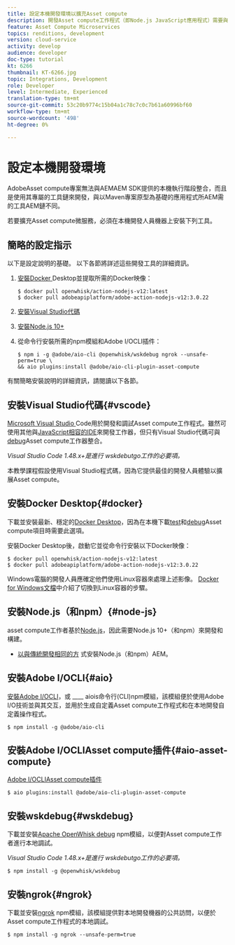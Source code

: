 ```yaml
---
title: 設定本機開發環境以擴充Asset compute
description: 開發Asset compute工作程式（即Node.js JavaScript應用程式）需要與傳統開發不同的特定開發工具，從Node.js和各種npm模組到Docker Desktop和Microsoft Visual Studio程式碼。
feature: Asset Compute Microservices
topics: renditions, development
version: cloud-service
activity: develop
audience: developer
doc-type: tutorial
kt: 6266
thumbnail: KT-6266.jpg
topic: Integrations, Development
role: Developer
level: Intermediate, Experienced
translation-type: tm+mt
source-git-commit: 53c20b9774c15b04a1c78c7c0c7b61a60996bf60
workflow-type: tm+mt
source-wordcount: '498'
ht-degree: 0%

---
```



# 設定本機開發環境

AdobeAsset compute專案無法與AEMAEM SDK提供的本機執行階段整合，而且是使用其專屬的工具鏈來開發，與以Maven專案原型為基礎的應用程式所AEM需的工具AEM鏈不同。

若要擴充Asset compute微服務，必須在本機開發人員機器上安裝下列工具。

## 簡略的設定指示

以下是設定說明的基礎。 以下各節將詳述這些開發工具的詳細資訊。

1. [安裝Docker ](https://www.docker.com/products/docker-desktop) Desktop並提取所需的Docker映像：

   ```
   $ docker pull openwhisk/action-nodejs-v12:latest
   $ docker pull adobeapiplatform/adobe-action-nodejs-v12:3.0.22
   ```

1. [安裝Visual Studio代碼](https://code.visualstudio.com/download)
1. [安裝Node.js 10+](../../local-development-environment/development-tools.md#node-js)
1. 從命令行安裝所需的npm模組和Adobe I/OCLI插件：

   ```
   $ npm i -g @adobe/aio-cli @openwhisk/wskdebug ngrok --unsafe-perm=true \
   && aio plugins:install @adobe/aio-cli-plugin-asset-compute
   ```

有關簡略安裝說明的詳細資訊，請閱讀以下各節。

## 安裝Visual Studio代碼{#vscode}

[Microsoft Visual Studio ](https://code.visualstudio.com/download) Code用於開發和調試Asset compute工作程式。雖然可使用其他與[JavaScript相容的IDE](../../local-development-environment/development-tools.md#set-up-the-development-ide)來開發工作器，但只有Visual Studio代碼可與[debug](../test-debug/debug.md)Asset compute工作器整合。

_Visual Studio Code 1.48.x+是進行 [](#wskdebug) wskdebutgo工作的必要項。_

本教學課程假設使用Visual Studio程式碼，因為它提供最佳的開發人員體驗以擴展Asset compute。

## 安裝Docker Desktop{#docker}

下載並安裝最新、穩定的[Docker Desktop](https://www.docker.com/products/docker-desktop)，因為在本機下載[test](../test-debug/test.md)和[debug](../test-debug/debug.md)Asset compute項目時需要此選項。

安裝Docker Desktop後，啟動它並從命令行安裝以下Docker映像：

```
$ docker pull openwhisk/action-nodejs-v12:latest
$ docker pull adobeapiplatform/adobe-action-nodejs-v12:3.0.22
```

Windows電腦的開發人員應確定他們使用Linux容器來處理上述影像。 [Docker for Windows文檔](https://docs.docker.com/docker-for-windows/)中介紹了切換到Linux容器的步驟。

## 安裝Node.js（和npm）{#node-js}

asset compute工作者基於[Node.js](https://nodejs.org/)，因此需要Node.js 10+（和npm）來開發和構建。

+ [以與傳統開發相同的方](../../local-development-environment/development-tools.md#node-js) 式安裝Node.js（和npm）AEM。

## 安裝Adobe I/OCLI{#aio}

[安裝Adobe I/OCLI](../../local-development-environment/development-tools.md#aio-cli)，或 ____ aiois命令行(CLI)npm模組，該模組便於使用Adobe I/O技術並與其交互，並用於生成自定義Asset compute工作程式和在本地開發自定義操作程式。

```
$ npm install -g @adobe/aio-cli
```

## 安裝Adobe I/OCLIAsset compute插件{#aio-asset-compute}

[Adobe I/OCLIAsset compute插件](https://github.com/adobe/aio-cli-plugin-asset-compute)

```
$ aio plugins:install @adobe/aio-cli-plugin-asset-compute
```

## 安裝wskdebug{#wskdebug}

下載並安裝[Apache OpenWhisk debug](https://www.npmjs.com/package/@openwhisk/wskdebug) npm模組，以便對Asset compute工作者進行本地調試。

_Visual Studio Code 1.48.x+是進行 [](#wskdebug) wskdebutgo工作的必要項。_

```
$ npm install -g @openwhisk/wskdebug
```

## 安裝ngrok{#ngrok}

下載並安裝[ngrok](https://www.npmjs.com/package/ngrok) npm模組，該模組提供對本地開發機器的公共訪問，以便於Asset compute工作程式的本地調試。

```
$ npm install -g ngrok --unsafe-perm=true
```
